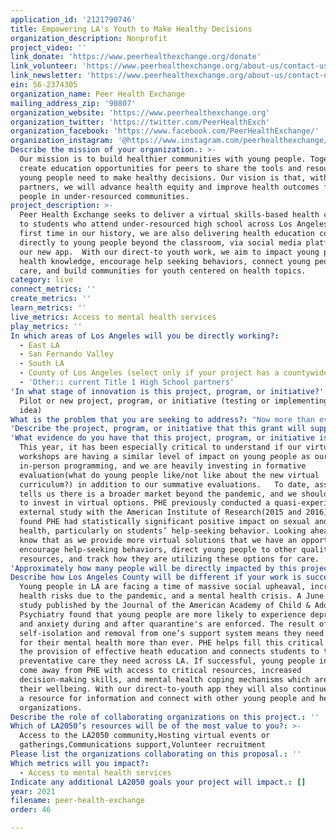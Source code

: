 ```yaml
---
application_id: '2121790746'
title: Empowering LA's Youth to Make Healthy Decisions
organization_description: Nonprofit
project_video: ''
link_donate: 'https://www.peerhealthexchange.org/donate'
link_volunteer: 'https://www.peerhealthexchange.org/about-us/contact-us'
link_newsletter: 'https://www.peerhealthexchange.org/about-us/contact-us'
ein: 56-2374305
organization_name: Peer Health Exchange
mailing_address_zip: '90807'
organization_website: 'https://www.peerhealthexchange.org'
organization_twitter: 'https://twitter.com/PeerHealthExch'
organization_facebook: 'https://www.facebook.com/PeerHealthExchange/'
organization_instagram: '@https://www.instagram.com/peerhealthexchange/?hl=en'
Describe the mission of your organization.: >-
  Our mission is to build healthier communities with young people. Together, we
  create education opportunities for peers to share the tools and resources
  young people need to make healthy decisions. Our vision is that, with our
  partners, we will advance health equity and improve health outcomes for young
  people in under-resourced communities.
project_description: >-
  Peer Health Exchange seeks to deliver a virtual skills-based health curriculum
  to students who attend under-resourced high school across Los Angeles. For the
  first time in our history, we are also delivering health education content
  directly to young people beyond the classroom, via social media platforms and
  our new app.  With our direct-to youth work, we aim to impact young people’s
  health knowledge, encourage help seeking behaviors, connect young people to
  care, and build communities for youth centered on health topics. 
category: live
connect_metrics: ''
create_metrics: ''
learn_metrics: ''
live_metrics: Access to mental health services
play_metrics: ''
In which areas of Los Angeles will you be directly working?:
  - East LA
  - San Fernando Valley
  - South LA
  - County of Los Angeles (select only if your project has a countywide benefit)
  - 'Other:: current Title 1 High School partners'
'In what stage of innovation is this project, program, or initiative?': >-
  Pilot or new project, program, or initiative (testing or implementing a new
  idea)
What is the problem that you are seeking to address?: "Now more than ever, it is critical to invest in supporting the mental and physical health of young people, in support of their overall wellbeing and academic success. Young people from marginalized communities in particular, where Peer Health Exchange (PHE) offers programs, are facing heightened social, health, and economic stressors in light of COVID-19 and widened gaps in access to care. A new survey commissioned by National 4-H Council found that 7 in 10 teens are struggling with their mental health in the wake of the pandemic. More than half of those surveyed shared that the pandemic has increased their feelings of loneliness, with 64 percent believing it will have a lasting impact on their mental health. Furthermore,  •\t81% of teens say mental health is a significant issue for young people in the U.S. •\t55% of teens say they’ve experienced anxiety, 45% excessive stress, and 43% depression.  •\t70% wish their school taught them more about mental health and coping mechanisms.  "
'Describe the project, program, or initiative that this grant will support to address the problem identified.': "To meet this challenge and opportunity, PHE is investing deeply in digital tools to promote young people’s health in innovative, scalable ways. We know that accessing students through schools is important (and we will continue to provide virtual health education workshops via our high school partners), but is also limiting in terms of reach and impact. To advance equity in access to health information, skills, and resources, it is imperative that we meet young people directly on platforms and spaces that they currently use, outside the classroom.  As noted, PHE is developing an app with the objective to provide a safe virtual community for young people to access and engage with reliable health information; and to be in community with one another. The app includes features such as: •\tVideo-based storytelling on health topics, co-created by college health educators whose identities reflect the high school aged young people we serve; •\tRecommended health resources based on participants’ identities and health needs; •\tAnd a safe and empowering group forum for participants to foster community and engage with one another on health topics.   We will promote our app through a social media campaign, leveraging our official partnership with TikTok. Also, PHE recently finalized a partnership with Crisis Text Line that will be embedded in virtual curriculum materials, social media, and the app. "
'What evidence do you have that this project, program, or initiative is or will be successful, and how will you define and measure success?': >-
  This year, it has been especially critical to understand if our virtual health
  workshops are having a similar level of impact on young people as our
  in-person programming, and we are heavily investing in formative
  evaluation(what do young people like/not like about the new virtual
  curriculum?) in addition to our summative evaluations.   To date, assessment
  tells us there is a broader market beyond the pandemic, and we should continue
  to invest in virtual options. PHE previously conducted a quasi-experimental
  external study with the American Institute of Research(2015 and 2016). We
  found PHE had statistically significant positive impact on sexual and mental
  health, particularly on students’ help-seeking behavior. Looking ahead, we
  know that as we provide more virtual solutions that we have an opportunity to
  encourage help-seeking behaviors, direct young people to other quality health
  resources, and track how they are utilizing these options for care.
'Approximately how many people will be directly impacted by this project, program, or initiative?': '150'
Describe how Los Angeles County will be different if your work is successful.: >-
  Young people in LA are facing a time of massive social upheaval, increased
  health risks due to the pandemic, and a mental health crisis. A June 2020
  study published by the Journal of the American Academy of Child & Adolescent
  Psychiatry found that young people are more likely to experience depression
  and anxiety during and after quarantine's are enforced. The result of
  self-isolation and removal from one’s support system means they need resources
  for their mental health more than ever. PHE helps fill this critical gap in
  the provision of effective heath education and connects students to the
  preventative care they need across LA. If successful, young people in LA will
  come away from PHE with access to critical resources, increased
  decision-making skills, and mental health coping mechanisms which are vital to
  their wellbeing. With our direct-to-youth app they will also continue to have
  a resource for information and connect with other young people and helpful
  organizations.
Describe the role of collaborating organizations on this project.: ''
Which of LA2050’s resources will be of the most value to you?: >-
  Access to the LA2050 community,Hosting virtual events or
  gatherings,Communications support,Volunteer recruitment
Please list the organizations collaborating on this proposal.: ''
Which metrics will you impact?:
  - Access to mental health services
Indicate any additional LA2050 goals your project will impact.: []
year: 2021
filename: peer-health-exchange
order: 46

---
```

